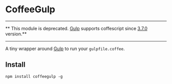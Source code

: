 # CoffeeGulp

------
** This module is deprecated. [Gulp](https://github.com/gulpjs/gulp) supports  coffescript since [3.7.0](https://github.com/gulpjs/gulp/issues/103) version.**

------

A tiny wrapper around [Gulp](http://gulpjs.com/) to run your `gulpfile.coffee`.

## Install
`npm install coffeegulp -g`

